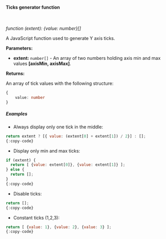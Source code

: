 #### Ticks generator function

<div class="divider"></div>
<br/>

*function (extent): {value: number}[]*

A JavaScript function used to generate Y axis ticks.

**Parameters:**

<ul>
  <li><b>extent:</b> <code>number[]</code> - An array of two numbers holding axis min and max values <b>[axisMin, axisMax]</b>.
  </li>
</ul>

**Returns:**

An array of tick values with the following structure:

```typescript
{
    value: number
}
```

<div class="divider"></div>

##### Examples

* Always display only one tick in the middle:

```javascript
return extent ? [{ value: (extent[0] + extent[1]) / 2}] : [];
{:copy-code}
```

* Display only min and max ticks:

```javascript
if (extent) {
  return [ {value: extent[0]}, {value: extent[1]} ];
} else {
  return [];
}
{:copy-code}
```

* Disable ticks:

```javascript
return [];
{:copy-code}
```

* Constant ticks (1,2,3):

```javascript
return [ {value: 1}, {value: 2}, {value: 3} ];
{:copy-code}
```
